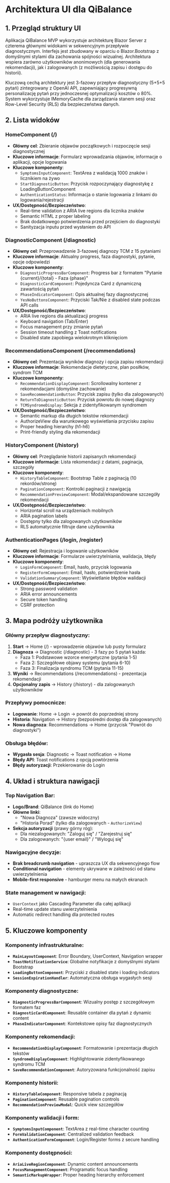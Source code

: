 # Architektura UI dla QiBalance

## 1. Przegląd struktury UI

Aplikacja QiBalance MVP wykorzystuje architekturę Blazor Server z czterema głównymi widokami w sekwencyjnym przepływie diagnostycznym. Interfejs jest zbudowany w oparciu o Blazor.Bootstrap z domyślnymi stylami dla zachowania spójności wizualnej. Architektura wspiera zarówno użytkowników anonimowych (dla generowania rekomendacji), jak i zalogowanych (z możliwością zapisu i dostępu do historii).

Kluczową cechą architektury jest 3-fazowy przepływ diagnostyczny (5+5+5 pytań) zintegrowany z OpenAI API, zapewniający progresywną personalizację pytań przy jednoczesnej optymalizacji kosztów o 80%. System wykorzystuje IMemoryCache dla zarządzania stanem sesji oraz Row-Level Security (RLS) dla bezpieczeństwa danych.

## 2. Lista widoków

### HomeComponent (/)
- **Główny cel**: Zbieranie objawów początkowych i rozpoczęcie sesji diagnostycznej
- **Kluczowe informacje**: Formularz wprowadzania objawów, informacje o aplikacji, opcje logowania
- **Kluczowe komponenty**:
  - `SymptomsInputComponent`: TextArea z walidacją 1000 znaków i licznikiem na żywo
  - `StartDiagnosticButton`: Przycisk rozpoczynający diagnostykę z LoadingButtonComponent
  - `AuthenticationStatus`: Informacja o stanie logowania z linkami do logowania/rejestracji
- **UX/Dostępność/Bezpieczeństwo**: 
  - Real-time validation z ARIA live regions dla licznika znaków
  - Semantic HTML z proper labeling
  - Brak dodatkowego potwierdzenia przed przejściem do diagnostyki
  - Sanityzacja inputu przed wysłaniem do API

### DiagnosticComponent (/diagnostic)
- **Główny cel**: Przeprowadzenie 3-fazowej diagnozy TCM z 15 pytaniami
- **Kluczowe informacje**: Aktualny progress, faza diagnostyki, pytanie, opcje odpowiedzi
- **Kluczowe komponenty**:
  - `DiagnosticProgressBarComponent`: Progress bar z formatem "Pytanie {current}/{total} - Faza {phase}"
  - `DiagnosticCardComponent`: Pojedyncza Card z dynamiczną zawartością pytań
  - `PhaseIndicatorComponent`: Opis aktualnej fazy diagnostycznej
  - `YesNoButtonsComponent`: Przyciski Tak/Nie z disabled state podczas API calls
- **UX/Dostępność/Bezpieczeństwo**:
  - ARIA live regions dla aktualizacji progress
  - Keyboard navigation (Tab/Enter)
  - Focus management przy zmianie pytań
  - Session timeout handling z Toast notifications
  - Disabled state zapobiega wielokrotnym kliknięciom

### RecommendationsComponent (/recommendations)
- **Główny cel**: Prezentacja wyników diagnozy i opcja zapisu rekomendacji
- **Kluczowe informacje**: Rekomendacje dietetyczne, plan posiłków, syndrom TCM
- **Kluczowe komponenty**:
  - `RecommendationDisplayComponent`: Scrollowalny kontener z rekomendacjami (domyślne zachowanie)
  - `SaveRecommendationButton`: Przycisk zapisu (tylko dla zalogowanych)
  - `ReturnToDiagnosticButton`: Przycisk powrotu do nowej diagnozy
  - `TCMSyndromeDisplay`: Sekcja z zidentyfikowanym syndromem
- **UX/Dostępność/Bezpieczeństwo**:
  - Semantic markup dla długich tekstów rekomendacji
  - AuthorizeView dla warunkowego wyświetlania przycisku zapisu
  - Proper heading hierarchy (h1-h6)
  - Print-friendly styling dla rekomendacji

### HistoryComponent (/history)
- **Główny cel**: Przeglądanie historii zapisanych rekomendacji
- **Kluczowe informacje**: Lista rekomendacji z datami, paginacja, szczegóły
- **Kluczowe komponenty**:
  - `HistoryTableComponent`: Bootstrap Table z paginacją (10 rekordów/stronę)
  - `PaginationComponent`: Kontrolki paginacji z nawigacją
  - `RecommendationPreviewComponent`: Modal/ekspandowane szczegóły rekomendacji
- **UX/Dostępność/Bezpieczeństwo**:
  - Horizontal scroll na urządzeniach mobilnych
  - ARIA pagination labels
  - Dostępny tylko dla zalogowanych użytkowników
  - RLS automatycznie filtruje dane użytkownika

### AuthenticationPages (/login, /register)
- **Główny cel**: Rejestracja i logowanie użytkowników
- **Kluczowe informacje**: Formularze uwierzytelniania, walidacja, błędy
- **Kluczowe komponenty**:
  - `LoginFormComponent`: Email, hasło, przycisk logowania
  - `RegisterFormComponent`: Email, hasło, potwierdzenie hasła
  - `ValidationSummaryComponent`: Wyświetlanie błędów walidacji
- **UX/Dostępność/Bezpieczeństwo**:
  - Strong password validation
  - ARIA error announcements
  - Secure token handling
  - CSRF protection

## 3. Mapa podróży użytkownika

### Główny przepływ diagnostyczny:
1. **Start** → Home (/) - wprowadzenie objawów lub pusty formularz
2. **Diagnoza** → Diagnostic (/diagnostic) - 3 fazy po 5 pytań każda:
   - Faza 1: Podstawowe wzorce energetyczne (pytania 1-5)
   - Faza 2: Szczegółowe objawy systemu (pytania 6-10)  
   - Faza 3: Finalizacja syndromu TCM (pytania 11-15)
3. **Wyniki** → Recommendations (/recommendations) - prezentacja rekomendacji
4. **Opcjonalny zapis** → History (/history) - dla zalogowanych użytkowników

### Przepływy pomocnicze:
- **Logowanie**: Home → Login → powrót do poprzedniej strony
- **Historia**: Navigation → History (bezpośredni dostęp dla zalogowanych)
- **Nowa diagnoza**: Recommendations → Home (przycisk "Powrót do diagnostyki")

### Obsługa błędów:
- **Wygasła sesja**: Diagnostic → Toast notification → Home
- **Błędy API**: Toast notifications z opcją powtórzenia
- **Błędy autoryzacji**: Przekierowanie do Login

## 4. Układ i struktura nawigacji

### Top Navigation Bar:
- **Logo/Brand**: QiBalance (link do Home)
- **Główne linki**: 
  - "Nowa Diagnoza" (zawsze widoczny)
  - "Historia Porad" (tylko dla zalogowanych - `AuthorizeView`)
- **Sekcja autoryzacji** (prawy górny róg):
  - Dla niezalogowanych: "Zaloguj się" / "Zarejestruj się"
  - Dla zalogowanych: "{user email}" / "Wyloguj się"

### Nawigacyjne decyzje:
- **Brak breadcrumb navigation** - upraszcza UX dla sekwencyjnego flow
- **Conditional navigation** - elementy ukrywane w zależności od stanu uwierzytelnienia
- **Mobile-first responsive** - hamburger menu na małych ekranach

### State management w nawigacji:
- `UserContext` jako Cascading Parameter dla całej aplikacji
- Real-time update stanu uwierzytelnienia
- Automatic redirect handling dla protected routes

## 5. Kluczowe komponenty

### Komponenty infrastrukturalne:
- **`MainLayoutComponent`**: Error Boundary, UserContext, Navigation wrapper
- **`ToastNotificationService`**: Globalne notyfikacje z domyślnymi stylami Bootstrap
- **`LoadingButtonComponent`**: Przyciski z disabled state i loading indicators
- **`SessionExpirationHandler`**: Automatyczna obsługa wygasłych sesji

### Komponenty diagnostyczne:
- **`DiagnosticProgressBarComponent`**: Wizualny postęp z szczegółowym formatem faz
- **`DiagnosticCardComponent`**: Reusable container dla pytań z dynamic content
- **`PhaseIndicatorComponent`**: Kontekstowe opisy faz diagnostycznych

### Komponenty rekomendacji:
- **`RecommendationDisplayComponent`**: Formatowanie i prezentacja długich tekstów
- **`SyndromeDisplayComponent`**: Highlightowanie zidentyfikowanego syndromu TCM
- **`SaveRecommendationComponent`**: Autoryzowana funkcjonalność zapisu

### Komponenty historii:
- **`HistoryTableComponent`**: Responsive tabela z paginacją
- **`PaginationComponent`**: Reusable pagination controls
- **`RecommendationPreviewModal`**: Quick view szczegółów

### Komponenty walidacji i form:
- **`SymptomsInputComponent`**: TextArea z real-time character counting
- **`FormValidationComponent`**: Centralized validation feedback
- **`AuthenticationFormComponent`**: Login/Register forms z secure handling

### Komponenty dostępności:
- **`AriaLiveRegionComponent`**: Dynamic content announcements
- **`FocusManagementComponent`**: Programatic focus handling
- **`SemanticMarkupWrapper`**: Proper heading hierarchy enforcement 